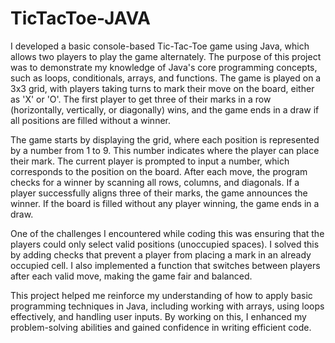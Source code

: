 # TicTacToe-JAVA
I developed a basic console-based Tic-Tac-Toe game using Java, which allows two players to play the game alternately. The purpose of this project was to demonstrate my knowledge of Java's core programming concepts, such as loops, conditionals, arrays, and functions. The game is played on a 3x3 grid, with players taking turns to mark their move on the board, either as 'X' or 'O'. The first player to get three of their marks in a row (horizontally, vertically, or diagonally) wins, and the game ends in a draw if all positions are filled without a winner.

The game starts by displaying the grid, where each position is represented by a number from 1 to 9. This number indicates where the player can place their mark. The current player is prompted to input a number, which corresponds to the position on the board. After each move, the program checks for a winner by scanning all rows, columns, and diagonals. If a player successfully aligns three of their marks, the game announces the winner. If the board is filled without any player winning, the game ends in a draw.

One of the challenges I encountered while coding this was ensuring that the players could only select valid positions (unoccupied spaces). I solved this by adding checks that prevent a player from placing a mark in an already occupied cell. I also implemented a function that switches between players after each valid move, making the game fair and balanced.

This project helped me reinforce my understanding of how to apply basic programming techniques in Java, including working with arrays, using loops effectively, and handling user inputs. By working on this, I enhanced my problem-solving abilities and gained confidence in writing efficient code.
